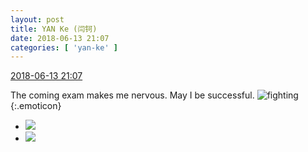 ```yaml
---
layout: post
title: YAN Ke (闫钶)
date: 2018-06-13 21:07
categories: [ 'yan-ke' ]
---
```


<div class="weibo-info">
  <a href="https://weibo.com/6505423304/GlddD5hTz">2018-06-13 21:07</a>
</div>

The coming exam makes me nervous. May I be successful. ![fighting](https://img.t.sinajs.cn/t4/appstyle/expression/ext/normal/9f/2018new_jiayou_org.png){:.emoticon}

<!-- more -->

<ul class="weibo-pic-list-1">
  <li class="weibo-pic">
    <a href="https://wx4.sinaimg.cn/mw690/0076g5Mkgy1fs9utu043mj30v815onpd.jpg"><img src="https://wx4.sinaimg.cn/thumb150/0076g5Mkgy1fs9utu043mj30v815onpd.jpg"/></a>
  </li>
  <li class="weibo-pic">
    <a href="https://wx1.sinaimg.cn/mw690/0076g5Mkgy1fs9utz5228j30v815oqv5.jpg"><img src="https://wx1.sinaimg.cn/thumb150/0076g5Mkgy1fs9utz5228j30v815oqv5.jpg"/></a>
  </li>
</ul>
